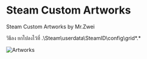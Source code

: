 # Steam Custom Artworks
Steam Custom Artworks by Mr.Zwei

วิธีลง
ยกไปลงไว้ที่ .\Steam\userdata\SteamID\config\grid\*.*

![Artworks](https://user-images.githubusercontent.com/60043920/89471066-67d8e780-d7a7-11ea-822c-1c1504eacf1a.jpg)
